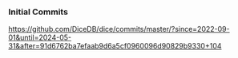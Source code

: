 ### Initial Commits 

https://github.com/DiceDB/dice/commits/master/?since=2022-09-01&until=2024-05-31&after=91d6762ba7efaab9d6a5cf0960096d90829b9330+104
